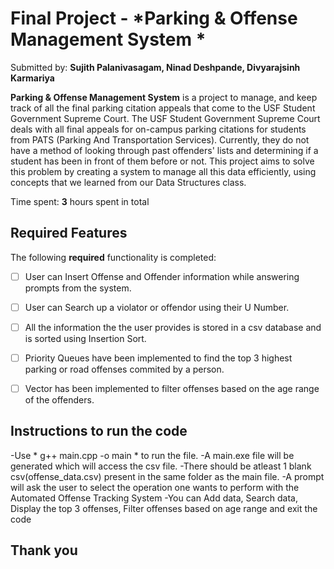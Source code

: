 # Final Project  - *Parking & Offense Management System *

Submitted by: **Sujith Palanivasagam, Ninad Deshpande, Divyarajsinh Karmariya**

**Parking & Offense Management System** is a project to manage, and keep track of all the final parking citation appeals that come to the USF Student Government Supreme Court. The USF Student Government Supreme Court deals with all final appeals for on-campus parking citations for students from PATS (Parking And Transportation Services). Currently, they do not have a method of looking through past offenders' lists and determining if a student has been in front of them before or not. This project aims to solve this problem by creating a system to manage all this data efficiently, using concepts that we learned from our Data Structures class.


Time spent: **3** hours spent in total

## Required Features

The following **required** functionality is completed:

- [ ] User can Insert Offense and Offender information while answering prompts from the system.
- [ ] User can Search up a violator or offendor using their U Number.
- [ ] All the information the the user provides is stored in a csv database and is sorted using Insertion Sort.
- [ ] Priority Queues have been implemented to find the top 3 highest parking or road offenses commited by a person.
- [ ] Vector has been implemented to filter offenses based on the age range of the offenders.


## Instructions to run the code
-Use * g++ main.cpp -o main * to run the file.
-A main.exe file will be generated which will access the csv file.
-There should be atleast 1 blank csv(offense_data.csv) present in the same folder as the main file.
-A prompt will ask the user to select the operation one wants to perform with the Automated Offense Tracking System
-You can Add data, Search data, Display the top 3 offenses, Filter offenses based on age range and exit the code
 

## Thank you
